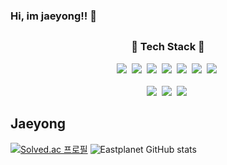 ### Hi, im jaeyong!! 👋

##
<h3 align="center"> 🌱 Tech Stack  🌱</h3>
<div align="center">
  <img src="https://img.shields.io/badge/Java-007396?style=for-the-badge&logo=Java&logoColor=white"/></a>&nbsp
  <img src="https://img.shields.io/badge/Spring-6DB33F?style=for-the-badge&logo=Spring&logoColor=white"/></a>&nbsp
  <img src="https://img.shields.io/badge/SpringBoot-6DB33F?style=for-the-badge&logo=SpringBoot&logoColor=white"/></a>&nbsp
  <img src="https://img.shields.io/badge/mysql-%234479A1?style=for-the-badge&logo=mysql&logoColor=white"/></a>&nbsp
  <img src="https://img.shields.io/badge/html5-E34F26.svg?style=for-the-badge&logo=html5&logoColor=white" /></a>&nbsp
  <img src="https://img.shields.io/badge/css3-1572B6.svg?style=for-the-badge&logo=css3&logoColor=white" /></a>&nbsp
  <img src="https://img.shields.io/badge/Javascript-ffb13b?style=for-the-badge&logo=javascript&logoColor=white"/></a>&nbsp   
</div>
<br>
<div align="center">
  <img src="https://img.shields.io/badge/python-3670A0?style=for-the-badge&logo=python&logoColor=ffdd54" /></a>&nbsp
  <img src="https://img.shields.io/badge/tensorflow-%23FF6F00?style=for-the-badge&logo=tensorflow&logoColor=ffdd54"/></a>&nbsp
  <img src="https://img.shields.io/badge/pytorch-%23EE4C2C?style=for-the-badge&logo=pytorch&logoColor=white" /></a>&nbsp
</div>

## Jaeyong

[![Solved.ac 프로필](http://mazassumnida.wtf/api/generate_badge?boj=wodyddldl333)](https://solved.ac/wodyddldl333) ![Eastplanet GitHub stats](https://github-readme-stats.vercel.app/api?username=wodyddldl333&show_icons=true&theme=radical)

